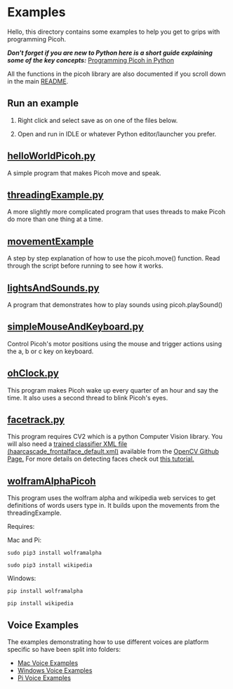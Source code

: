 # Examples

Hello, this directory contains some examples to help you get to grips with programming Picoh. 

***Don't forget if you are new to Python here is a short guide explaining some of the key concepts:*** [Programming Picoh in Python](https://docs.google.com/document/d/e/2PACX-1vTM9FmTBpGGJ4Ddvutpv3kxXkS0oyT4U9JPBV95UXdSJU10TD5JC1XWTf2cRGjHWApHOrTC6JLizD64/pub)

All the functions in the picoh library are also documented if you scroll down in the main [README](https://github.com/ohbot/picoh-python/blob/master/README.md).

Run an example
-

1) Right click and select save as on one of the files below.

2) Open and run in IDLE or whatever Python editor/launcher you prefer. 

[helloWorldPicoh.py](https://raw.githubusercontent.com/ohbot/picoh-python/master/examples/helloWorldPicoh.py)
-
A simple program that makes Picoh move and speak. 

 [threadingExample.py](https://raw.githubusercontent.com/ohbot/picoh-python/master/examples/threadingExample.py)
-
A more slightly more complicated program that uses threads to make Picoh do more than one thing at a time. 

[movementExample](https://raw.githubusercontent.com/ohbot/picoh-python/master/examples/movementExample.py)
-
A step by step explanation of how to use the picoh.move() function. Read through the script before running to see how it works. 

 [lightsAndSounds.py](https://raw.githubusercontent.com/ohbot/picoh-python/master/examples/lightsAndSounds.py)
-
A program that demonstrates how to play sounds using picoh.playSound()

[simpleMouseAndKeyboard.py](https://raw.githubusercontent.com/ohbot/picoh-python/master/examples/simpleMouseAndKeyboard.py)
-
Control Picoh's motor positions using the mouse and trigger actions using the a, b or c key on keyboard. 

 [ohClock.py](https://raw.githubusercontent.com/ohbot/picoh-python/master/examples/ohClock.py)
-
This program makes Picoh wake up every quarter of an hour and say the time. It also uses a second thread to blink Picoh's eyes. 

 [facetrack.py](https://raw.githubusercontent.com/ohbot/picoh-python/master/examples/facetrack.py)
-
This program requires CV2 which is a python Computer Vision library. You will also need a [trained classifier XML file (haarcascade_frontalface_default.xml)](https://raw.githubusercontent.com/opencv/opencv/master/data/haarcascades/haarcascade_frontalface_default.xml) available from the [OpenCV Github Page.](https://github.com/opencv/opencv) For more details on detecting faces check out [this tutorial.](https://towardsdatascience.com/face-detection-in-2-minutes-using-opencv-python-90f89d7c0f81)

 [wolframAlphaPicoh](https://raw.githubusercontent.com/ohbot/picoh-python/master/examples/wolframAlphaPicoh.py)
-
This program uses the wolfram alpha and wikipedia web services to get definitions of words users type in. It builds upon the movements from the threadingExample. 

Requires:

Mac and Pi:

```sudo pip3 install wolframalpha```  

```sudo pip3 install wikipedia``` 

Windows:

```pip install wolframalpha```  

```pip install wikipedia``` 

Voice Examples
-
The examples demonstrating how to use different voices are platform specific so have been split into folders:

* [Mac Voice Examples](https://github.com/ohbot/picoh-python/tree/master/examples/Mac)
* [Windows Voice Examples](https://github.com/ohbot/picoh-python/tree/master/examples/Windows)
* [Pi Voice Examples](https://github.com/ohbot/picoh-python/tree/master/examples/Pi)

